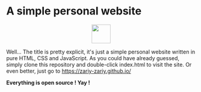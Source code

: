 # A simple personal website

<div align="center">
    <img src="https://user-images.githubusercontent.com/74038190/212284158-e840e285-664b-44d7-b79b-e264b5e54825.gif" height="50"/>
</div>

Well... The title is pretty explicit, it's just a simple personal website written in pure HTML, CSS and JavaScript. As you could have already guessed, simply clone this repository and double-click index.html to visit the site. Or even better, just go to https://zariy-zariy.github.io/

**Everything is open source ! Yay !**